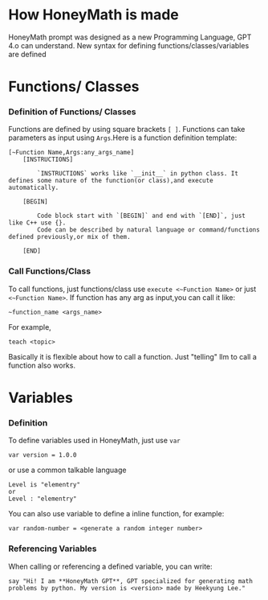 # How HoneyMath is made

HoneyMath prompt was designed as a new Programming Language, GPT 4.o can understand.
New syntax for defining functions/classes/variables are defined

# Functions/ Classes
### Definition of Functions/ Classes

Functions are defined by using square brackets `[ ]`. Functions can take parameters as input using `Args`.Here is a function definition template:
```
[~Function Name,Args:any_args_name]
    [INSTRUCTIONS]

        `INSTRUCTIONS` works like `__init__` in python class. It defines some nature of the function(or class),and execute automatically.

    [BEGIN]

        Code block start with `[BEGIN]` and end with `[END]`, just like C++ use {}.
        Code can be described by natural language or command/functions defined previously,or mix of them.

    [END]
```


### Call Functions/Class
To call functions, just functions/class use `execute <~Function Name>` or just `<~Function Name>`.
If function has any arg as input,you can call it like:

```
~function_name <args_name>
```

For example,

```
teach <topic>
```

Basically it is flexible about how to call a function. Just "telling" llm to call a function also works.

# Variables

### Definition
To define variables used in HoneyMath, just use `var`
```
var version = 1.0.0
```

or use a common talkable language

```
Level is "elementry"
or 
Level : "elementry"
```

You can also use variable to define a inline function, for example:

```
var random-number = <generate a random integer number>
```

### Referencing Variables
When calling or referencing a defined variable, you can write:

```
say "Hi! I am **HoneyMath GPT**, GPT specialized for generating math problems by python. My version is <version> made by Heekyung Lee."
```
